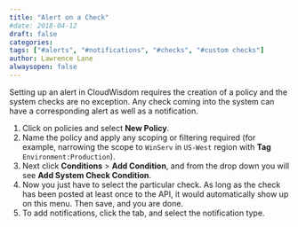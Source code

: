 ```yaml
---
title: "Alert on a Check"
#date: 2018-04-12
draft: false
categories:
tags: ["#alerts", "#notifications", "#checks", "#custom checks"]
author: Lawrence Lane
alwaysopen: false
---
```


Setting up an alert in CloudWisdom requires the creation of a policy and the system checks are no exception. Any check coming into the system can have a corresponding alert as well as a notification.

1. Click on policies and select **New Policy**.
2. Name the policy and apply any scoping or filtering required (for example, narrowing the scope to `WinServ` in `US-West` region with **Tag** `Environment:Production`).
3. Next click **Conditions** > **Add Condition**, and from the drop down you will see **Add System Check Condition**.
4. Now you just have to select the particular check. As long as the check has been posted at least once to the API, it would automatically show up on this menu. Then save, and you are done.
5. To add notifications, click the tab, and select the notification type.
